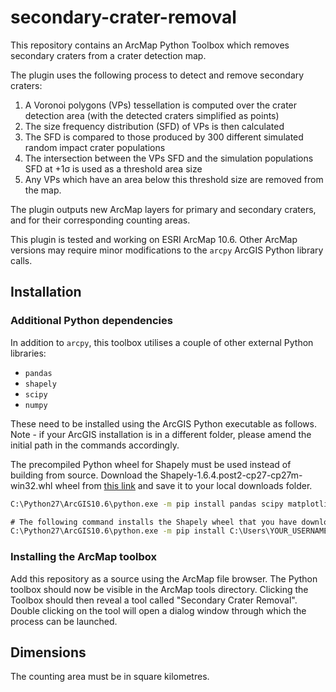 # secondary-crater-removal

This repository contains an ArcMap Python Toolbox which removes secondary craters from a crater detection map.

The plugin uses the following process to detect and remove secondary craters:

1. A Voronoi polygons (VPs) tessellation is computed over the crater detection area (with the detected craters simplified as points)
2. The size frequency distribution (SFD) of VPs is then calculated
3. The SFD is compared to those produced by 300 different simulated random impact crater populations
4. The intersection between the VPs SFD and the simulation populations SFD at +1σ is used as a threshold area size
5. Any VPs which have an area below this threshold size are removed from the map.

The plugin outputs new ArcMap layers for primary and secondary craters, and for their corresponding counting areas.

This plugin is tested and working on ESRI ArcMap 10.6. Other ArcMap versions may require minor modifications to the `arcpy` ArcGIS Python library calls.

## Installation

### Additional Python dependencies

In addition to `arcpy`, this toolbox utilises a couple of other external Python libraries:

- `pandas`
- `shapely`
- `scipy`
- `numpy`

These need to be installed using the ArcGIS Python executable as follows. Note - if your ArcGIS installation is in a different folder, please amend the initial path in the commands accordingly.

The precompiled Python wheel for Shapely must be used instead of building from source. Download the Shapely-1.6.4.post2-cp27-cp27m-win32.whl wheel from [this link](https://www.lfd.uci.edu/~gohlke/pythonlibs/#shapely) and save it to your local downloads folder.

```cmd
C:\Python27\ArcGIS10.6\python.exe -m pip install pandas scipy matplotlib numpy

# The following command installs the Shapely wheel that you have downloaded as per the above instructions
C:\Python27\ArcGIS10.6\python.exe -m pip install C:\Users\YOUR_USERNAME\Downloads\Shapely-1.6.4.post2-cp27-cp27m-win32.whl
```

### Installing the ArcMap toolbox

Add this repository as a source using the ArcMap file browser. The Python toolbox should now be visible in the ArcMap tools directory. Clicking the Toolbox should then reveal a tool called "Secondary Crater Removal". Double clicking on the tool will open a dialog window through which the process can be launched.

## Dimensions

The counting area must be in square kilometres.

